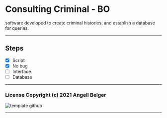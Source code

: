 # Consulting Criminal - BO

software developed to create criminal histories, and establish a database for queries.
***
## Steps
- [X] Script
- [X] No bug
- [ ] Interface
- [ ] Database
***
### License Copyright (c) 2021 Angell Belger

![template github](https://user-images.githubusercontent.com/82967046/116450089-4639f780-a831-11eb-9673-4b18a47c4e91.png)

***
